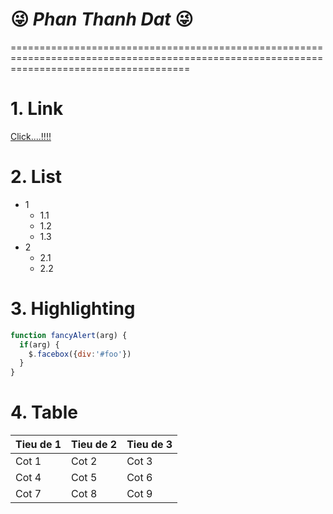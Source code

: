 #                        :stuck_out_tongue_winking_eye: _Phan Thanh Dat_ :stuck_out_tongue_winking_eye:

===========================================================================================================================================

# 1. Link
[Click....!!!!](http://google.com)
# 2. List
  * 1
    * 1.1
    * 1.2
    * 1.3
  * 2
    * 2.1
    * 2.2
# 3. Highlighting
```javascript
function fancyAlert(arg) {
  if(arg) {
    $.facebox({div:'#foo'})
  }
}
```
# 4. Table
 Tieu de 1|Tieu de 2| Tieu de 3
 ---------|---------|----------
Cot 1|Cot 2|Cot 3
Cot 4|Cot 5|Cot 6
Cot 7|Cot 8|Cot 9

   
